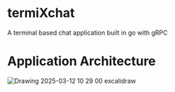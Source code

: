 # termiXchat
A terminal based chat application built in go with gRPC

# Application Architecture

![Drawing 2025-03-12 10 29 00 excalidraw](https://github.com/user-attachments/assets/83b91196-2e1c-453d-b529-bbe81f1de982)

